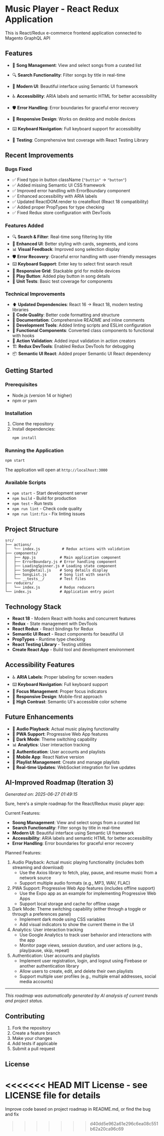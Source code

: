 # Music Player - React Redux Application

This is React/Redux e-commerce frontend application connected to Magento GraphQL API


## Features

- 🎵 **Song Management**: View and select songs from a curated list

- 🔍 **Search Functionality**: Filter songs by title in real-time
- 🎨 **Modern UI**: Beautiful interface using Semantic UI framework

- ♿ **Accessibility**: ARIA labels and semantic HTML for better accessibility
- 🛡️ **Error Handling**: Error boundaries for graceful error recovery
- 📱 **Responsive Design**: Works on desktop and mobile devices
- ⌨️ **Keyboard Navigation**: Full keyboard support for accessibility
- 🧪 **Testing**: Comprehensive test coverage with React Testing Library

## Recent Improvements

### Bugs Fixed
- ✅ Fixed typo in button className (`"buttin"` → `"button"`)
- ✅ Added missing Semantic UI CSS framework
- ✅ Improved error handling with ErrorBoundary component
- ✅ Enhanced accessibility with ARIA labels
- ✅ Updated ReactDOM.render to createRoot (React 18 compatibility)
- ✅ Added proper PropTypes for type checking
- ✅ Fixed Redux store configuration with DevTools

### Features Added
- 🔍 **Search & Filter**: Real-time song filtering by title
- 🎨 **Enhanced UI**: Better styling with cards, segments, and icons
- 📊 **Visual Feedback**: Improved song selection display
- 🛡️ **Error Recovery**: Graceful error handling with user-friendly messages
- ⌨️ **Keyboard Support**: Enter key to select first search result
- 📱 **Responsive Grid**: Stackable grid for mobile devices
- 🎵 **Play Button**: Added play button in song details
- 🧪 **Unit Tests**: Basic test coverage for components

### Technical Improvements
- ⬆️ **Updated Dependencies**: React 16 → React 18, modern testing libraries
- 🧹 **Code Quality**: Better code formatting and structure
- 📝 **Documentation**: Comprehensive README and inline comments
- 🔧 **Development Tools**: Added linting scripts and ESLint configuration
- 🔄 **Functional Components**: Converted class components to functional with hooks
- 🎯 **Action Validation**: Added input validation in action creators
- 🏗️ **Redux DevTools**: Enabled Redux DevTools for debugging
- 📦 **Semantic UI React**: Added proper Semantic UI React dependency

## Getting Started

### Prerequisites
- Node.js (version 14 or higher)
- npm or yarn

### Installation
1. Clone the repository
2. Install dependencies:
   ```bash
   npm install
   ```

### Running the Application
```bash
npm start
```

The application will open at `http://localhost:3000`

### Available Scripts
- `npm start` - Start development server
- `npm build` - Build for production
- `npm test` - Run tests
- `npm run lint` - Check code quality
- `npm run lint:fix` - Fix linting issues

## Project Structure

```
src/
├── actions/
│   └── index.js          # Redux actions with validation
├── components/
│   ├── App.js           # Main application component
│   ├── ErrorBoundary.js # Error handling component
│   ├── LoadingSpinner.js # Loading state component
│   ├── SongDetail.js    # Song details display
│   ├── SongList.js      # Song list with search
│   └── __tests__/       # Test files
├── reducers/
│   └── index.js         # Redux reducers
└── index.js             # Application entry point
```

## Technology Stack

- **React 18** - Modern React with hooks and concurrent features
- **Redux** - State management with DevTools
- **React Redux** - React bindings for Redux
- **Semantic UI React** - React components for beautiful UI
- **PropTypes** - Runtime type checking
- **React Testing Library** - Testing utilities
- **Create React App** - Build tool and development environment

## Accessibility Features

- ♿ **ARIA Labels**: Proper labeling for screen readers
- ⌨️ **Keyboard Navigation**: Full keyboard support
- 🎯 **Focus Management**: Proper focus indicators
- 📱 **Responsive Design**: Mobile-first approach
- 🎨 **High Contrast**: Semantic UI's accessible color scheme

## Future Enhancements

- 🎵 **Audio Playback**: Actual music playing functionality
- 📱 **PWA Support**: Progressive Web App features
- 🎨 **Dark Mode**: Theme switching capability
- 📊 **Analytics**: User interaction tracking
- 🔐 **Authentication**: User accounts and playlists
- 📱 **Mobile App**: React Native version
- 🎼 **Playlist Management**: Create and manage playlists
- 🔄 **Real-time Updates**: WebSocket integration for live updates


## AI-Improved Roadmap (Iteration 3)
*Generated on: 2025-06-27 01:49:15*

Sure, here's a simple roadmap for the React/Redux music player app:

Current Features:
   - **Soong Management**: View and select songs from a curated list
   - **Search Functionality**: Filter songs by title in real-time
   - **Modern UI**: Beautiful interface using Semantic UI framework
   - **Accessibility**: ARIA labels and semantic HTML for better accessibility
   - **Error Handling**: Error boundaries for graceful error recovery

Planned Features:
   1. Audio Playback: Actual music playing functionality (includes both streaming and download)
      - Use the Axios library to fetch, play, pause, and resume music from a network source
      - Support multiple audio formats (e.g., MP3, WAV, FLAC)
   2. PWA Support: Progressive Web App features (includes offline support)
      - Use the Expo app as an example for implementing Progressive Web Apps
      - Support local storage and cache for offline usage
   3. Dark Mode: Theme switching capability (either through a toggle or through a preferences panel)
      - Implement dark mode using CSS variables
      - Add visual indicators to show the current theme in the UI
   4. Analytics: User interaction tracking
      - Use Google Analytics to track user behavior and interactions with the app
      - Monitor page views, session duration, and user actions (e.g., play/pause, skip, repeat)
   5. Authentication: User accounts and playlists
      - Implement user registration, login, and logout using Firebase or another authentication library
      - Allow users to create, edit, and delete their own playlists
      - Support multiple user profiles (e.g., multiple email addresses, social media accounts)

---
*This roadmap was automatically generated by AI analysis of current trends and project status.*
## Contributing

1. Fork the repository
2. Create a feature branch
3. Make your changes
4. Add tests if applicable
5. Submit a pull request

## License

<<<<<<< HEAD
MIT License - see LICENSE file for details
=======

Improve code based on project roadmap in README.md, 
or find the bug and fix

>>>>>>> d40dd5e962a61e296c6ea08c551b62a20ca96c69
